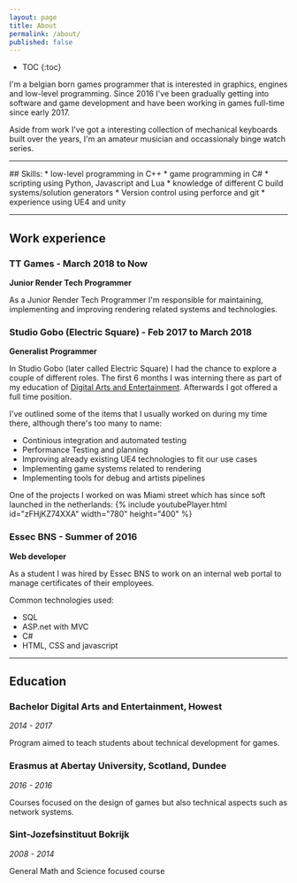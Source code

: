 ```yaml
---
layout: page
title: About
permalink: /about/
published: false
---
```

- TOC
{:toc}

I'm a belgian born games programmer that is interested in graphics, engines and low-level programming. Since 2016 I've been gradually getting into software and game development and have been working in games full-time since early 2017.

Aside from work I've got a interesting collection of mechanical keyboards built over the years, I'm an amateur musician and occassionaly binge watch series.

<hr/>
## Skills:
* low-level programming in C++
* game programming in C#
* scripting using Python, Javascript and Lua
* knowledge of different C build systems/solution generators 
* Version control using perforce and git
* experience using UE4 and unity

<hr/>

## Work experience
### TT Games - March 2018 to Now
**Junior Render Tech Programmer**

As a Junior Render Tech Programmer I'm responsible for maintaining, implementing and improving rendering related systems and technologies. 

### Studio Gobo (Electric Square) - Feb 2017 to March 2018
**Generalist Programmer**

In Studio Gobo (later called Electric Square) I had the chance to explore a couple of different roles. 
The first 6 months I was interning there as part of my education of [Digital Arts and Entertainment](http://www.digitalartsandentertainment.be/). 
Afterwards I got offered a full time position.

I've outlined some of the items that I usually worked on during my time there, although there's too many to name:
* Continious integration and automated testing
* Performance Testing and planning
* Improving already existing UE4 technologies to fit our use cases
* Implementing game systems related to rendering
* Implementing tools for debug and artists pipelines 

One of the projects I worked on was Miami street which has since soft launched in the netherlands:
{% include youtubePlayer.html id="zFHjKZ74XXA" width="780" height="400" %}

### Essec BNS - Summer of 2016
**Web developer**

As a student I was hired by Essec BNS to work on an internal web portal to manage certificates of their employees. 

Common technologies used:
* SQL
* ASP.net with MVC
* C#
* HTML, CSS and javascript

<hr/>

## Education 
### Bachelor Digital Arts and Entertainment, Howest
*2014 - 2017*

Program aimed to teach students about technical development for games. 

### Erasmus at Abertay University, Scotland, Dundee 
*2016 - 2016* 

Courses focused on the design of games but also technical aspects such as network systems. 

### Sint-Jozefsinstituut Bokrijk
*2008 - 2014* 

General Math and Science focused course 